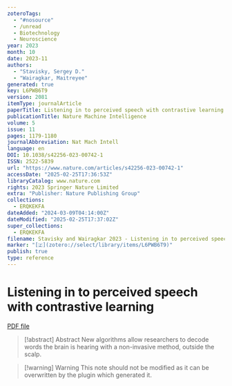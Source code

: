 ```yaml
---
zoteroTags:
  - "#nosource"
  - /unread
  - Biotechnology
  - Neuroscience
year: 2023
month: 10
date: 2023-11
authors:
  - "Stavisky, Sergey D."
  - "Wairagkar, Maitreyee"
generated: true
key: L6PWB6T9
version: 2081
itemType: journalArticle
paperTitle: Listening in to perceived speech with contrastive learning
publicationTitle: Nature Machine Intelligence
volume: 5
issue: 11
pages: 1179-1180
journalAbbreviation: Nat Mach Intell
language: en
DOI: 10.1038/s42256-023-00742-1
ISSN: 2522-5839
url: "https://www.nature.com/articles/s42256-023-00742-1"
accessDate: "2025-02-25T17:36:53Z"
libraryCatalog: www.nature.com
rights: 2023 Springer Nature Limited
extra: "Publisher: Nature Publishing Group"
collections:
  - ERQKEKFA
dateAdded: "2024-03-09T04:14:00Z"
dateModified: "2025-02-25T17:37:02Z"
super_collections:
  - ERQKEKFA
filename: Stavisky and Wairagkar 2023 - Listening in to perceived speech with contrastive learning.pdf
marker: "[🇿](zotero://select/library/items/L6PWB6T9)"
publish: true
type: reference
---
```

# Listening in to perceived speech with contrastive learning

[PDF file](/Papers/PDFs/Stavisky%20and%20Wairagkar%202023%20-%20Listening%20in%20to%20perceived%20speech%20with%20contrastive%20learning.pdf)

> [!abstract] Abstract
> New algorithms allow researchers to decode words the brain is hearing with a non-invasive method, outside the scalp.

>[!warning] Warning
> This note should not be modified as it can be overwritten by the plugin which generated it.

